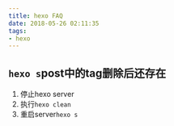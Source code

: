 ```yaml
---
title: hexo FAQ
date: 2018-05-26 02:11:35
tags:
- hexo
---
```


## `hexo s`post中的tag删除后还存在
1. 停止hexo server
2. 执行`hexo clean`
3. 重启server`hexo s `
